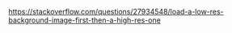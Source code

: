 https://stackoverflow.com/questions/27934548/load-a-low-res-background-image-first-then-a-high-res-one
